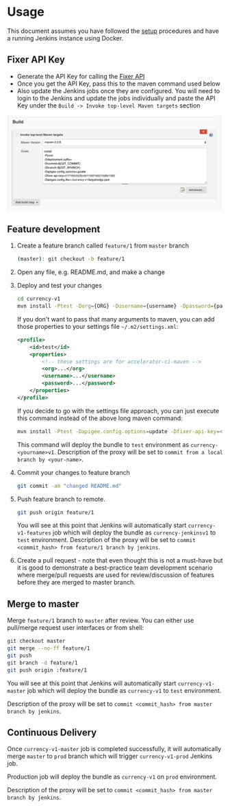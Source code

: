 # Usage

This document assumes you have followed the [setup](setup.md) procedures and
have a running Jenkins instance using Docker.

## Fixer API Key

- Generate the API Key for calling the [Fixer API](https://fixer.io/signup/free)
- Once you get the API Key, pass this to the maven command used below
- Also update the Jenkins jobs once they are configured. You will need to login to the Jenkins and update the jobs individually and paste the API Key under the `Build -> Invoke top-level Maven targets` section

![](docs/images/jenkins-update.png)

## Feature development

1.  Create a feature branch called `feature/1` from `master` branch

    ```bash
    (master): git checkout -b feature/1
    ```

2.  Open any file, e.g. README.md, and make a change

3.  Deploy and test your changes

    ```bash
    cd currency-v1
    mvn install -Ptest -Dorg={ORG} -Dusername={username} -Dpassword={password} -Dapigee.config.options=update -Dfixer-api-key=<fixer-api-key> -Dapigee.config.file=./target/edge.json
    ```

    If you don't want to pass that many arguments to maven, you can add those
    properties to your settings file `~/.m2/settings.xml`:

    ```xml
    <profile>
        <id>test</id>
        <properties>
            <!-- these settings are for accelerator-ci-maven -->
            <org>...</org>
            <username>...</username>
            <password>...</password>
        </properties>
    </profile>
    ```

    If you decide to go with the settings file approach, you can just execute
    this command instead of the above long maven command:

    ```bash
    mvn install -Ptest -Dapigee.config.options=update -Dfixer-api-key=<fixer-api-key> -Dapigee.config.file=./target/edge.json
    ```

    This command will deploy the bundle to `test` environment as
    `currency-<yourname>v1`. Description of the proxy will be set to `commit
    from a local branch by <your-name>`.

4.  Commit your changes to feature branch

    ```bash
    git commit -am "changed README.md"
    ```

5.  Push feature branch to remote.

    ```bash
    git push origin feature/1
    ```

    You will see at this point that Jenkins will
    automatically start `currency-v1-features` job which will deploy the bundle
    as `currency-jenkinsv1` to `test` environment. Description of the proxy will
    be set to `commit <commit_hash> from feature/1 branch by jenkins`.

6.  Create a pull request - note that even thought this is not a must-have but
    it is good to demonstrate a best-practice team development scenario where
    merge/pull requests are used for review/discussion of features before they
    are merged to master branch.

## Merge to master

Merge `feature/1` branch to `master` after review. You can either use pull/merge
request user interfaces or from shell:

```bash
git checkout master
git merge --no-ff feature/1
git push
git branch -d feature/1
git push origin :feature/1
```

You will see at this point that Jenkins will automatically start
`currency-v1-master` job which will deploy the bundle as `currency-v1` to `test`
environment.

Description of the proxy will be set to `commit <commit_hash> from
master branch by jenkins`.

## Continuous Delivery

Once `currency-v1-master` job is completed successfully, it will automatically
merge `master` to `prod` branch which will trigger `currency-v1-prod` Jenkins
job.

Production job will deploy the bundle as `currency-v1` on `prod`
environment.

Description of the proxy will be set to `commit <commit_hash> from
master branch by jenkins`.
